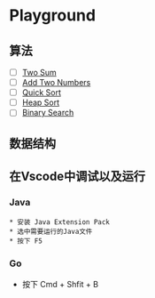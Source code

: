 # Playground

## 算法
- [ ] [Two Sum](two-sum)
- [ ] [Add Two Numbers](add-two-numbers)
- [ ] [Quick Sort](quick-sort)
- [ ] [Heap Sort](heap-sort)
- [ ] [Binary Search](binary-search)

## 数据结构


## 在Vscode中调试以及运行

### Java 

    * 安装 Java Extension Pack 
    * 选中需要运行的Java文件 
    * 按下 F5

### Go

* 按下 Cmd + Shfit + B
